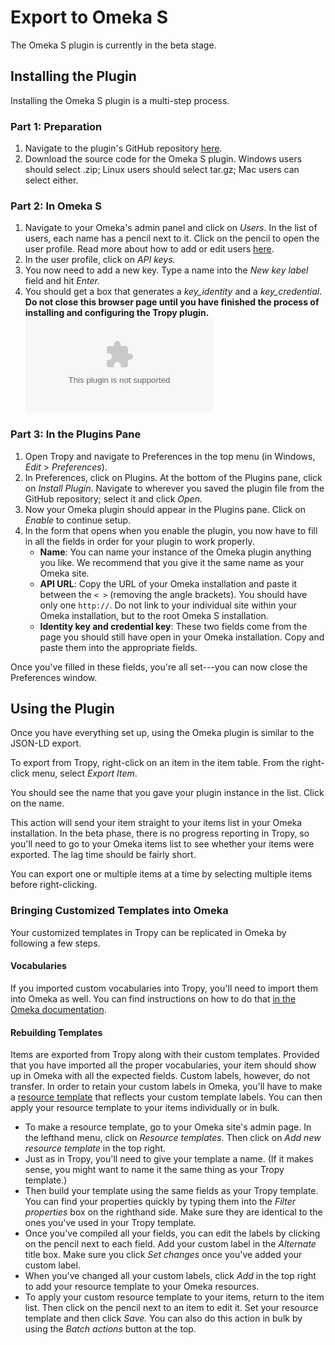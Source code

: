 # Export to Omeka S

The Omeka S plugin is currently in the beta stage.

## Installing the Plugin

Installing the Omeka S plugin is a multi-step process.

### **Part 1: Preparation**

1. Navigate to the plugin's GitHub repository [here](https://github.com/tropy/tropy-omeka/releases/latest).
2. Download the source code for the Omeka S plugin. Windows users should select .zip; Linux users should select tar.gz; Mac users can select either.

### **Part 2: In Omeka S**

1. Navigate to your Omeka's admin panel and click on _Users_. In the list of users, each name has a pencil next to it. Click on the pencil to open the user profile. Read more about how to add or edit users [here](https://omeka.org/s/docs/user-manual/admin/users/).
2. In the user profile, click on _API keys._
3. You now need to add a new key. Type a name into the _New key label_ field and hit _Enter._
4. You should get a box that generates a _key\_identity_ and a _key\_credential_. **Do not close this browser page until you have finished the process of installing and configuring the Tropy plugin.**![](../.gitbook/assets/api-key.bin)

### **Part 3: In the Plugins Pane**

1. Open Tropy and navigate to Preferences in the top menu \(in Windows, _Edit_ &gt; _Preferences_\). 
2. In Preferences, click on Plugins. At the bottom of the Plugins pane, click on _Install Plugin_. Navigate to wherever you saved the plugin file from the GitHub repository; select it and click _Open._
3. Now your Omeka plugin should appear in the Plugins pane. Click on _Enable_ to continue setup.
4. In the form that opens when you enable the plugin, you now have to fill in all the fields in order for your plugin to work properly.
   * **Name**: You can name your instance of the Omeka plugin anything you like. We recommend that you give it the same name as your Omeka site.
   * **API URL**: Copy the URL of your Omeka installation and paste it between the `< >` \(removing the angle brackets\). You should have only one `http://`. Do not link to your individual site within your Omeka installation, but to the root Omeka S installation.
   * **Identity key and credential key**: These two fields come from the page you should still have open in your Omeka installation. Copy and paste them into the appropriate fields.

Once you've filled in these fields, you're all set---you can now close the Preferences window.

## Using the Plugin

Once you have everything set up, using the Omeka plugin is similar to the JSON-LD export.

To export from Tropy, right-click on an item in the item table. From the right-click menu, select _Export Item_.

You should see the name that you gave your plugin instance in the list. Click on the name.

This action will send your item straight to your items list in your Omeka installation. In the beta phase, there is no progress reporting in Tropy, so you'll need to go to your Omeka items list to see whether your items were exported. The lag time should be fairly short.

You can export one or multiple items at a time by selecting multiple items before right-clicking.

### Bringing Customized Templates into Omeka

Your customized templates in Tropy can be replicated in Omeka by following a few steps.

#### Vocabularies

If you imported custom vocabularies into Tropy, you'll need to import them into Omeka as well. You can find instructions on how to do that [in the Omeka documentation](https://omeka.org/s/docs/user-manual/content/vocabularies/).

#### Rebuilding Templates

Items are exported from Tropy along with their custom templates. Provided that you have imported all the proper vocabularies, your item should show up in Omeka with all the expected fields. Custom labels, however, do not transfer. In order to retain your custom labels in Omeka, you'll have to make a [resource template](https://omeka.org/s/docs/user-manual/content/resource-template/) that reflects your custom template labels. You can then apply your resource template to your items individually or in bulk.

* To make a resource template, go to your Omeka site's admin page. In the lefthand menu, click on _Resource templates._ Then click on _Add new resource template_ in the top right.
* Just as in Tropy, you'll need to give your template a name. \(If it makes sense, you might want to name it the same thing as your Tropy template.\)
* Then build your template using the same fields as your Tropy template. You can find your properties quickly by typing them into the _Filter properties_ box on the righthand side. Make sure they are identical to the ones you've used in your Tropy template.
* Once you've compiled all your fields, you can edit the labels by clicking on the pencil next to each field. Add your custom label in the _Alternate_ title box. Make sure you click _Set changes_ once you've added your custom label.
* When you've changed all your custom labels, click _Add_ in the top right to add your resource template to your Omeka resources.
* To apply your custom resource template to your items, return to the item list. Then click on the pencil next to an item to edit it. Set your resource template and then click _Save._ You can also do this action in bulk by using the _Batch actions_ button at the top.

